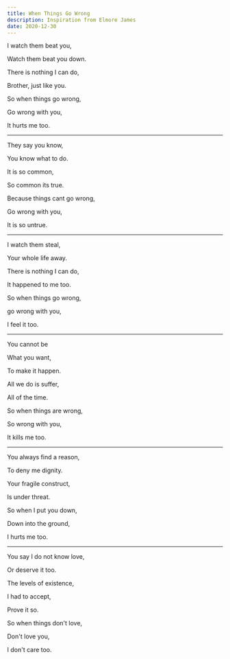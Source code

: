 ```yaml
---
title: When Things Go Wrong
description: Inspiration from Elmore James
date: 2020-12-30
---
```



I watch them beat you,

Watch them beat you down.

There is nothing I can do,

Brother, just like you.

So when things go wrong,

Go wrong with you,

It hurts me too.

---

They say you know,

You know what to do.

It is so common,

So common its true.

Because things cant go wrong,

Go wrong with you,

It is so untrue.

---

I watch them steal,

Your whole life away.

There is nothing I can do,

It happened to me too.

So when things go wrong,

go wrong with you,

I feel it too.

---

You cannot be

What you want,

To make it happen.

All we do is suffer,

All of the time.

So when things are wrong,

So wrong with you,

It kills me too.

---

You always find a reason,

To deny me dignity.

Your fragile construct,

Is under threat.

So when I put you down,

Down into the ground,

I hurts me too.

---

You say I do not know love,

Or deserve it too.

The levels of existence,

I had to accept,

Prove it so.

So when things don't love,

Don't love you,

I don't care too.

